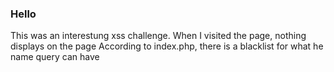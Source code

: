 ### Hello
This was an interestung xss challenge. When I visited the page, nothing displays on the page
According to index.php, there is a blacklist for what he name query can have
